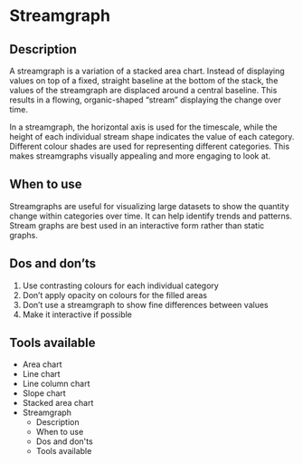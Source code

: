 <!---
Streamgraph - Change over time content
-->

<!--- Streamgraph icon assets/img/change_over_time/streamgraph_icon.svg --->
# Streamgraph

## Description

A streamgraph is a variation of a stacked area chart. Instead of displaying values on top of a fixed, straight baseline at the bottom of the stack, the values of the streamgraph are displaced around a central baseline. This results in a flowing, organic-shaped “stream” displaying the change over time.

In a streamgraph, the horizontal axis is used for the timescale, while the height of each individual stream shape indicates the value of each category. Different colour shades are used for representing different categories. This makes streamgraphs visually appealing and more engaging to look at.

## When to use

Streamgraphs are useful for visualizing large datasets to show the quantity change within categories over time. It can help identify trends and patterns. Stream graphs are best used in an interactive form rather than static graphs.

## Dos and don’ts <!--- assets/img/change_over_time/streamgraph_dosdonts_X.svg --->

1. Use contrasting colours for each individual category
2. Don’t apply opacity on colours for the filled areas
3. Don’t use a streamgraph to show fine differences between values
4. Make it interactive if possible

## Tools available
<!--- Buttons with link to the different tools --->


<!---
Side bar 
-->
- Area chart
- Line chart
- Line column chart
- Slope chart
- Stacked area chart
- Streamgraph
    - Description
    - When to use
    - Dos and don'ts
    - Tools available
